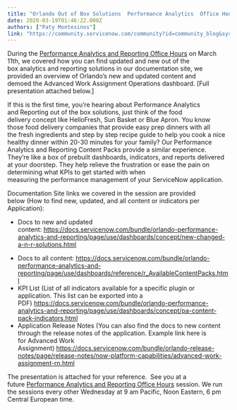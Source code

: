 ```yaml
---
title: "Orlando Out of Box Solutions  Performance Analytics  Office Hours  March  Recap"
date: 2020-03-19T01:46:22.000Z
authors: ["Paty Montesinos"]
link: "https://community.servicenow.com/community?id=community_blog&sys_id=2081e487dbef889413b5fb243996198a"
---
```

<p><span>During the </span><a href="https://www.youtube.com/watch?v&#61;rQwppvQfa_Q&amp;list&#61;PLkGSnjw5y2U6HotK0MQUbCrzVog_zBWat&amp;index&#61;2&amp;t&#61;0s" rel="nofollow"><span>Performance Analytics and Reporting Office Hours</span></a><span> on March 11th, we covered how you can find update</span><span>d</span><span> and new out of the box </span><span>analytics and reporting </span><span>solutions</span><span> in our doc</span><span>umentation site</span><span>, </span><span>we provided an overview of Orlando</span><span>’s</span><span> </span><span>new and updated content and demoed </span><span>the Advanced Work Assignment Operations dashboard</span><span>. </span><span>[</span><span>Full presentation attached below.]</span><span> </span></p>
<p><span>If this is the first </span><span>time,</span><span> you’re hearing</span><span> about</span><span> Performance Analytics and </span><span>R</span><span>eporting out of the box solutions</span><span>,</span><span> just </span><span>think of the </span><span>food delivery </span><span>concept </span><span>like HelloFresh, Sun Basket or Blue Apron. You know th</span><span>ose</span><span> food delivery companies that provide easy prep dinners with all the</span><span> fresh</span><span> ingredients and step </span><span>by step recipe guide to help you cook a nice healthy dinner within 20-30 minutes for your family</span><span>? </span><span>Our Performance Analytics and Reporting Content Packs provide a similar experience. They’re like a box of prebuilt dashboards, indicators, and reports delivered at your doorstep. They help relieve the frustration or ease the pain on determining what KPIs to get started with when measuring </span><span>the</span><span> performance</span><span> management of your ServiceNow application</span><span>.</span><span> </span></p>
<p><span>Documentation Site </span><span>l</span><span>inks we covered in the session are provided below</span><span> (How to find new, updated, and all </span><span>c</span><span>ontent or </span><span>i</span><span>ndicators</span><span> per Application</span><span>)</span><span>:</span><span> </span></p>
<ul><li><span>D</span><span>ocs to new and updated content: </span><a href="https://docs.servicenow.com/bundle/orlando-performance-analytics-and-reporting/page/use/dashboards/concept/new-changed-a-n-r-solutions.html" rel="nofollow"><span>https://docs.servicenow.com/bundle/orlando-performance-analytics-and-reporting/page/use/dashboards/concept/new-changed-a-n-r-solutions.html</span></a><span> </span></li></ul>
<ul><li><span>Docs to all content: </span><a href="https://docs.servicenow.com/bundle/orlando-performance-analytics-and-reporting/page/use/dashboards/reference/r_AvailableContentPacks.html" rel="nofollow"><span>https://docs.servicenow.com/bundle/orlando-performance-analytics-and-reporting/page/use/dashboards/reference/r_AvailableContentPacks.html</span></a><span> </span></li><li><span>KPI List (List of all indicators available for a specific plugin or application. This list can be exported into a PDF) </span><a href="https://docs.servicenow.com/bundle/orlando-performance-analytics-and-reporting/page/use/dashboards/concept/pa-content-pack-indicators.html" rel="nofollow"><span>https://docs.servicenow.com/bundle/orlando-performance-analytics-and-reporting/page/use/dashboards/concept/pa-content-pack-indicators.html</span></a><span> </span></li><li><span>Application Release Notes (You can also find the docs to new content through the release notes of the application. Example </span><span>link here is for</span><span> Advanced</span><span> Work Assignment</span><span>)</span><span> </span><a href="https://docs.servicenow.com/bundle/orlando-release-notes/page/release-notes/now-platform-capabilities/advanced-work-assignment-rn.html" rel="nofollow"><span>https://docs.servicenow.com/bundle/orlando-release-notes/page/release-notes/now-platform-capabilities/advanced-work-assignment-rn.html</span></a><span> </span><span> </span></li></ul>
<p>The presentation is attached for your reference.  See you at a future <a title="https://community.servicenow.com/community?id&#61;community_event&amp;sys_id&#61;169b4b61db682f8ca39a0b55ca9619a7" href="https://community.servicenow.com/community?id&#61;community_event&amp;sys_id&#61;169b4b61db682f8ca39a0b55ca9619a7" rel="nofollow">Performance Analytics and Reporting Office Hours</a> session. We run the sessions every other Wednesday at 9 am Pacific, Noon Eastern, 6 pm Central European time.</p>